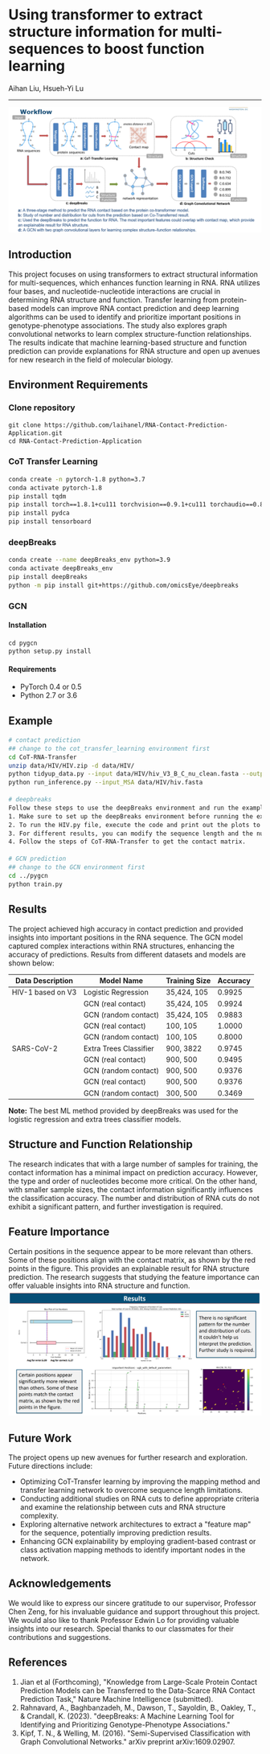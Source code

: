 # Using transformer to extract structure information for multi-sequences to boost function learning
Aihan Liu, Hsueh-Yi Lu

---
![workflow](Presentation/Workflow.png)

## Introduction
This project focuses on using transformers to extract structural information for
multi-sequences, which enhances function learning in RNA. RNA utilizes four bases,
and nucleotide-nucleotide interactions are crucial in determining RNA structure and
function. Transfer learning from protein-based models can improve RNA contact
prediction and deep learning algorithms can be used to identify and prioritize important
positions in genotype-phenotype associations. The study also explores graph
convolutional networks to learn complex structure-function relationships. The results
indicate that machine learning-based structure and function prediction can provide
explanations for RNA structure and open up avenues for new research in the field of
molecular biology.

## Environment Requirements
### Clone repository
```angular2html
git clone https://github.com/laihanel/RNA-Contact-Prediction-Application.git
cd RNA-Contact-Prediction-Application
```
### CoT Transfer Learning
```bash
conda create -n pytorch-1.8 python=3.7
conda activate pytorch-1.8
pip install tqdm
pip install torch==1.8.1+cu111 torchvision==0.9.1+cu111 torchaudio==0.8.1 -f https://download.pytorch.org/whl/torch_stable.html
pip install pydca
pip install tensorboard
```

### deepBreaks
```bash
conda create --name deepBreaks_env python=3.9
conda activate deepBreaks_env 
pip install deepBreaks
python -m pip install git+https://github.com/omicsEye/deepbreaks
```

### GCN
#### Installation
```
cd pygcn
python setup.py install
```
#### Requirements
  * PyTorch 0.4 or 0.5
  * Python 2.7 or 3.6

## Example
```bash
# contact prediction
## change to the cot_transfer_learning environment first
cd CoT-RNA-Transfer
unzip data/HIV/HIV.zip -d data/HIV/
python tidyup_data.py --input data/HIV/hiv_V3_B_C_nu_clean.fasta --output data/HIV/hiv.fasta
python run_inference.py --input_MSA data/HIV/hiv.fasta

# deepbreaks
Follow these steps to use the deepBreaks environment and run the examples:
1. Make sure to set up the deepBreaks environment before running the examples.
2. To run the HIV.py file, execute the code and print out the plots to view the results.
3. For different results, you can modify the sequence length and the number of sequences used for training in the code. Feel free to experiment with different values.
4. Follow the steps of CoT-RNA-Transfer to get the contact matrix.

# GCN prediction
## change to the GCN environment first
cd ../pygcn
python train.py
```

## Results
The project achieved high accuracy in contact prediction and provided insights into important positions in the RNA sequence. The GCN model captured complex interactions within RNA structures, enhancing the accuracy of predictions. Results from different datasets and models are shown below:

| Data Description | Model Name                 | Training Size | Accuracy |
|------------------|----------------------------|---------------|----------|
| HIV-1 based on V3 | Logistic Regression        | 35,424, 105  | 0.9925   |
|                  | GCN (real contact)         | 35,424, 105  | 0.9924   |
|                  | GCN (random contact)       | 35,424, 105  | 0.9883   |
|                  | GCN (real contact)         | 100, 105     | 1.0000   |
|                  | GCN (random contact)       | 100, 105     | 0.8000   |
| SARS-CoV-2       | Extra Trees Classifier      | 900, 3822    | 0.9745   |
|                  | GCN (real contact)         | 900, 500     | 0.9495   |
|                  | GCN (random contact)       | 900, 500     | 0.9376   |
|                  | GCN (real contact)         | 900, 500     | 0.9376   |
|                  | GCN (random contact)      | 300, 500      | 0.3469   |

**Note:** The best ML method provided by deepBreaks was used for the logistic regression and extra trees classifier models.

## Structure and Function Relationship
The research indicates that with a large number of samples for training, the contact information has a minimal impact on prediction accuracy. However, the type and order of nucleotides become more critical. On the other hand, with smaller sample sizes, the contact information significantly influences the classification accuracy. The number and distribution of RNA cuts do not exhibit a significant pattern, and further investigation is required.

## Feature Importance
Certain positions in the sequence appear to be more relevant than others. Some of these positions align with the contact matrix, as shown by the red points in the figure. This provides an explainable result for RNA structure prediction. The research suggests that studying the feature importance can offer valuable insights into RNA structure and function.
![result](Presentation/Results.png)

## Future Work
The project opens up new avenues for further research and exploration. Future directions include:
- Optimizing CoT-Transfer learning by improving the mapping method and transfer learning network to overcome sequence length limitations.
- Conducting additional studies on RNA cuts to define appropriate criteria and examine the relationship between cuts and RNA structure complexity.
- Exploring alternative network architectures to extract a "feature map" for the sequence, potentially improving prediction results.
- Enhancing GCN explainability by employing gradient-based contrast or class activation mapping methods to identify important nodes in the network.

## Acknowledgements
We would like to express our sincere gratitude to our supervisor, Professor Chen Zeng, for his invaluable guidance and support throughout this project. We would also like to thank Professor Edwin Lo for providing valuable insights into our research. Special thanks to our classmates for their contributions and suggestions.

## References
1. Jian et al (Forthcoming), "Knowledge from Large-Scale Protein Contact Prediction Models can be Transferred to the Data-Scarce RNA Contact Prediction Task," Nature Machine Intelligence (submitted).
2. Rahnavard, A., Baghbanzadeh, M., Dawson, T., Sayoldin, B., Oakley, T., & Crandall, K. (2023). "deepBreaks: A Machine Learning Tool for Identifying and Prioritizing Genotype-Phenotype Associations."
3. Kipf, T. N., & Welling, M. (2016). "Semi-Supervised Classification with Graph Convolutional Networks." arXiv preprint arXiv:1609.02907.


